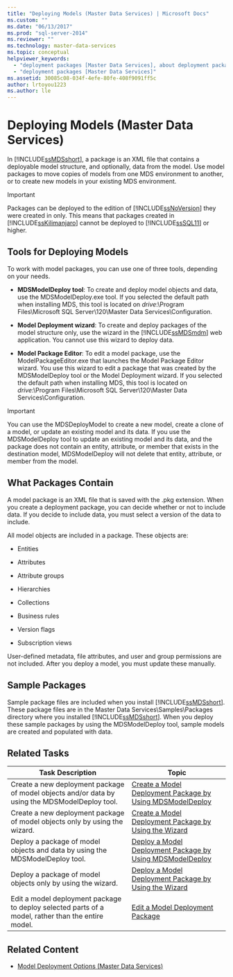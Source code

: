 ```yaml
---
title: "Deploying Models (Master Data Services) | Microsoft Docs"
ms.custom: ""
ms.date: "06/13/2017"
ms.prod: "sql-server-2014"
ms.reviewer: ""
ms.technology: master-data-services
ms.topic: conceptual
helpviewer_keywords: 
  - "deployment packages [Master Data Services], about deployment packages"
  - "deployment packages [Master Data Services]"
ms.assetid: 30085c08-034f-4efe-80fe-408f9091ff5c
author: lrtoyou1223
ms.author: lle
---
```

# Deploying Models (Master Data Services)
  In [!INCLUDE[ssMDSshort](../includes/ssmdsshort-md.md)], a package is an XML file that contains a deployable model structure, and optionally, data from the model. Use model packages to move copies of models from one MDS environment to another, or to create new models in your existing MDS environment.  
  
> [!IMPORTANT]  
>  Packages can be deployed to the edition of [!INCLUDE[ssNoVersion](../includes/ssnoversion-md.md)] they were created in only. This means that packages created in [!INCLUDE[ssKilimanjaro](../includes/sskilimanjaro-md.md)] cannot be deployed to [!INCLUDE[ssSQL11](../includes/sssql11-md.md)] or higher.  
  
## Tools for Deploying Models  
 To work with model packages, you can use one of three tools, depending on your needs.  
  
-   **MDSModelDeploy tool**: To create and deploy model objects and data, use the MDSModelDeploy.exe tool. If you selected the default path when installing MDS, this tool is located on *drive*:\Program Files\Microsoft SQL Server\120\Master Data Services\Configuration.  
  
-   **Model Deployment wizard**: To create and deploy packages of the model structure only, use the wizard in the [!INCLUDE[ssMDSmdm](../includes/ssmdsmdm-md.md)] web application. You cannot use this wizard to deploy data.  
  
-   **Model Package Editor**: To edit a model package, use the ModelPackageEditor.exe that launches the Model Package Editor wizard. You use this wizard to edit a package that was created by the MDSModelDeploy tool or the Model Deployment wizard. If you selected the default path when installing MDS, this tool is located on *drive*:\Program Files\Microsoft SQL Server\120\Master Data Services\Configuration.  
  
> [!IMPORTANT]  
>  You can use the MDSDeployModel to create a new model, create a clone of a model, or update an existing model and its data. If you use the MDSModelDeploy tool to update an existing model and its data, and the package does not contain an entity, attribute, or member that exists in the destination model, MDSModelDeploy will not delete that entity, attribute, or member from the model.  
  
## What Packages Contain  
 A model package is an XML file that is saved with the .pkg extension. When you create a deployment package, you can decide whether or not to include data. If you decide to include data, you must select a version of the data to include.  
  
 All model objects are included in a package. These objects are:  
  
-   Entities  
  
-   Attributes  
  
-   Attribute groups  
  
-   Hierarchies  
  
-   Collections  
  
-   Business rules  
  
-   Version flags  
  
-   Subscription views  
  
 User-defined metadata, file attributes, and user and group permissions are not included. After you deploy a model, you must update these manually.  
  
## Sample Packages  
 Sample package files are included when you install [!INCLUDE[ssMDSshort](../includes/ssmdsshort-md.md)]. These package files are in the Master Data Services\Samples\Packages directory where you installed [!INCLUDE[ssMDSshort](../includes/ssmdsshort-md.md)]. When you deploy these sample packages by using the MDSModelDeploy tool, sample models are created and populated with data.  
  
## Related Tasks  
  
|Task Description|Topic|  
|----------------------|-----------|  
|Create a new deployment package of model objects and/or data by using the MDSModelDeploy tool.|[Create a Model Deployment Package by Using MDSModelDeploy](../../2014/master-data-services/create-a-model-deployment-package-by-using-mdsmodeldeploy.md)|  
|Create a new deployment package of model objects only by using the wizard.|[Create a Model Deployment Package by Using the Wizard](../../2014/master-data-services/create-a-model-deployment-package-by-using-the-wizard.md)|  
|Deploy a package of model objects and data by using the MDSModelDeploy tool.|[Deploy a Model Deployment Package by Using MDSModelDeploy](../../2014/master-data-services/deploy-a-model-deployment-package-by-using-mdsmodeldeploy.md)|  
|Deploy a package of model objects only by using the wizard.|[Deploy a Model Deployment Package by Using the Wizard](../../2014/master-data-services/deploy-a-model-deployment-package-by-using-the-wizard.md)|  
|Edit a model deployment package to deploy selected parts of a model, rather than the entire model.|[Edit a Model Deployment Package](../../2014/master-data-services/edit-a-model-deployment-package.md)|  
  
## Related Content  
  
-   [Model Deployment Options &#40;Master Data Services&#41;](model-deployment-options-master-data-services.md)  
  
  

